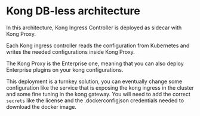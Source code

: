 # Kong DB-less architecture

In this architecture, Kong Ingress Controller is deployed as sidecar with Kong Proxy.

Each Kong ingress controller reads the configuration from Kubernetes and writes the needed configurations inside Kong Proxy. 

The Kong Proxy is the Enterprise one, meaning that you can also deploy Enterprise plugins on your kong configurations.

This deployment is a turnkey solution, you can eventually change some configuration like the service that is exposing the 
kong ingress in the cluster and some fine tuning in the kong gateway. You will need to add the correct `secrets` like the
license and the .dockerconfigjson credentials needed to download the docker image.

 